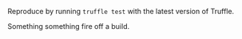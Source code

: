 Reproduce by running `truffle test` with the latest version of Truffle.

Something something fire off a build.
